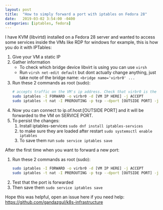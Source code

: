 ```yaml
---
layout: post
title:  "How to simply forward a port with iptables on Fedora 28"
date:   2019-03-02 3:54:00 -0400
categories: [iptables, fedora]
---
```


I have KVM (libvirtd) installed on a Fedora 28 server and wanted to access some services inside the VMs like RDP for 
windows for example, this is how you do it with IPTables: 

1. Give your VM a static IP
2. Gather information
    * To check which bridge device libvirt is using you can use `virsh`
    * Run `virsh net-edit default` but dont actually change anything, just take note of the bridge name:
    `<bridge name='virbr0' ...`
3. Run these 2 commands as root (sudo): 
    ```bash
    # accepts traffic on the VM's ip address. Check that virbr0 is the bridge installed by libvirt it could be different for you.
    sudo iptables -I FORWARD -o virbr0 -d [VM IP HERE] -j ACCEPT
    sudo iptables -t nat -I PREROUTING -p tcp --dport [OUTSIDE PORT] -j DNAT --to [VM IP]:[SERVICE PORT]
    ```
4. Now you can connect to ip.of.host:[OUTSIDE PORT] and it will be forwarded to the VM on SERVICE PORT.
5. To persist the changes:
    1. Install iptables-services `sudo dnf install iptables-services` 
    2. to make sure they are loaded after restart `sudo systemsctl enable iptables`
    3. To save them run `sudo service iptables save`

After the first time when you want to forward a new port:

1. Run these 2 commands as root (sudo): 
   ```bash
   sudo iptables -I FORWARD -o virbr0 -d [VM IP HERE] -j ACCEPT
   sudo iptables -t nat -I PREROUTING -p tcp --dport [OUTSIDE PORT] -j DNAT --to [VM IP]:[SERVICE PORT]
   ```
2. Test that the port is forwarded
3. Then save them `sudo service iptables save`

Hope this was helpful, open an issue here if you need help: https://github.com/gandazgul/k8s-infrastructure

